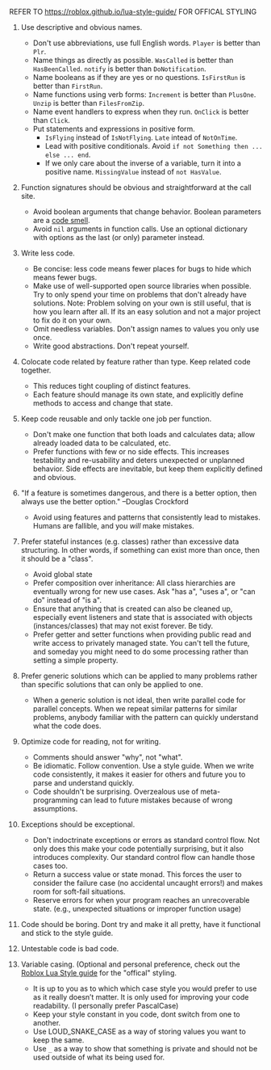 REFER TO https://roblox.github.io/lua-style-guide/ FOR OFFICAL STYLING

1. Use descriptive and obvious names.
    - Don't use abbreviations, use full English words. `Player` is better than `Plr`.
    - Name things as directly as possible. `WasCalled` is better than `HasBeenCalled`. `notify` is better than `DoNotification`.
    - Name booleans as if they are yes or no questions. `IsFirstRun` is better than `FirstRun`.
    - Name functions using verb forms: `Increment` is better than `PlusOne`. `Unzip` is better than `FilesFromZip`.
    - Name event handlers to express when they run. `OnClick` is better than `Click`.
    - Put statements and expressions in positive form.
        - `IsFlying` instead of `IsNotFlying`. `Late` intead of `NotOnTime`.
        - Lead with positive conditionals. Avoid `if not Something then ... else ... end`.
        - If we only care about the inverse of a variable, turn it into a positive name. `MissingValue` instead of `not HasValue`.
2. Function signatures should be obvious and straightforward at the call site.
    - Avoid boolean arguments that change behavior. Boolean parameters are a [code smell](https://medium.com/@amlcurran/clean-code-the-curse-of-a-boolean-parameter-c237a830b7a3).
    - Avoid `nil` arguments in function calls. Use an optional dictionary with options as the last (or only) parameter instead.
3. Write less code.
    - Be concise: less code means fewer places for bugs to hide which means fewer bugs.
    - Make use of well-supported open source libraries when possible. Try to only spend your time on problems that don't already have solutions.
      Note: Problem solving on your own is still useful, that is how you learn after all. If its an easy solution and not a major project to fix do it on your own.
    - Omit needless variables. Don't assign names to values you only use once.
    - Write good abstractions. Don't repeat yourself.
4. Colocate code related by feature rather than type. Keep related code together.
    - This reduces tight coupling of distinct features.
    - Each feature should manage its own state, and explicitly define methods to access and change that state.
5. Keep code reusable and only tackle one job per function.
    - Don't make one function that both loads and calculates data; allow already loaded data to be calculated, etc.
    - Prefer functions with few or no side effects. This increases testability and re-usability and deters unexpected or unplanned behavior. Side effects are inevitable, but keep them explicitly defined and obvious.
6. "If a feature is sometimes dangerous, and there is a better option, then always use the better option." –Douglas Crockford
    - Avoid using features and patterns that consistently lead to mistakes. Humans are fallible, and you *will* make mistakes.
7. Prefer stateful instances (e.g. classes) rather than excessive data structuring. In other words, if something can exist more than once, then it should be a "class".
    - Avoid global state
    - Prefer composition over inheritance: All class hierarchies are eventually wrong for new use cases. Ask "has a", "uses a", or "can do" instead of "is a".
    - Ensure that anything that is created can also be cleaned up, especially event listeners and state that is associated with objects (instances/classes) that may not exist forever. Be tidy.
    - Prefer getter and setter functions when providing public read and write access to privately managed state. You can't tell the future, and someday you might need to do some processing rather than setting a simple property.
8. Prefer generic solutions which can be applied to many problems rather than specific solutions that can only be applied to one.
    - When a generic solution is not ideal, then write parallel code for parallel concepts. When we repeat similar patterns for similar problems, anybody familiar with the pattern can quickly understand what the code does.
9. Optimize code for reading, not for writing.
    - Comments should answer "why", not "what".
    - Be idiomatic. Follow convention. Use a style guide. When we write code consistently, it makes it easier for others and future you to parse and understand quickly.
    - Code shouldn't be surprising. Overzealous use of meta-programming can lead to future mistakes because of wrong assumptions.
10. Exceptions should be exceptional.
    - Don't indoctrinate exceptions or errors as standard control flow. Not only does this make your code potentially surprising, but it also introduces complexity. Our standard control flow can handle those cases too.
    - Return a success value or state monad. This forces the user to consider the failure case (no accidental uncaught errors!) and makes room for soft-fail situations.
    - Reserve errors for when your program reaches an unrecoverable state. (e.g., unexpected situations or improper function usage)
11. Code should be boring. Dont try and make it all pretty, have it functional and stick to the style guide.
13. Untestable code is bad code.
14. Variable casing. (Optional and personal preference, check out the [Roblox Lua Style guide](https://roblox.github.io/lua-style-guide/#naming) for the "offical" styling.
    - It is up to you as to which which case style you would prefer to use as it really doesn’t matter. It is only used for improving your code readability. (I personally prefer PascalCase)
    - Keep your style constant in you code, dont switch from one to another.
    - Use LOUD_SNAKE_CASE as a way of storing values you want to keep the same.
    - Use `_` as a way to show that something is private and should not be used outside of what its being used for.

    <!-- Based off: https://gist.github.com/evaera/fee751d4e228dd262fe1174ba142a719#file-clean-code-md -->
